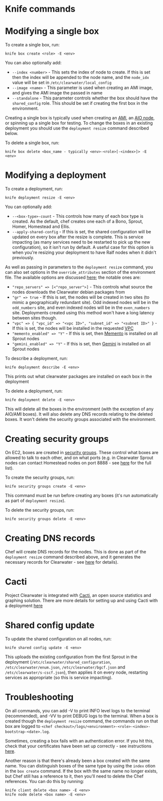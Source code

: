 Knife commands
==============

# Modifying a single box

To create a single box, run:

    knife box create <role> -E <env>

You can also optionally add:

* `--index <number>` - This sets the index of node to create. If this is set then the index will be appended to the node name, and the `node_idx` value will be set in `/etc/clearwater/local_config`
* `--image <name>` - This parameter is used when creating an AMI image, and gives the AMI image the passed in name
* `--standalone` - This parameter controls whether the box should have the `shared_config` role. This should be set if creating the first box in the environment.

Creating a single box is typically used when creating an [AMI](http://clearwater.readthedocs.org/en/stable/All_in_one_EC2_AMI_Installation/index.html), an [AIO node](http://clearwater.readthedocs.org/en/stable/All_in_one_OVF_Installation/index.html), or spinning up a single box for testing. To change the boxes in an existing deployment you should use the `deployment resize` command described below.

To delete a single box, run:

    knife box delete <box_name - typically <env>-<role>[-<index>]> -E <env>

# Modifying a deployment

To create a deployment, run:

    knife deployment resize -E <env>

You can optionally add:

* `--<box-type>-count` - This controls how many of each box type is created. As the default, chef creates one each of a Bono, Sprout, Homer, Homestead and Ellis.
* `--apply-shared-config` - If this is set, the shared configuration will be updated on every box after the resize is complete. This is service impacting (as many services need to be restarted to pick up the new configuration), so it isn't run by default. A useful case for this option is when you're resizing your deployment to have Ralf nodes when it didn't previously.

As well as passing in parameters to the `deployment resize` command, you can also set options in the `override_attributes` section of the environment file. The available options are discussed [here](http://clearwater.readthedocs.org/en/stable/Creating_a_deployment_environment/index.html#creating-the-environment); the notable ones are:

* `"repo_servers" => [<"repo_server">]` - This controls what source the nodes downloads the Clearwater debian packages from
* `"gr" => true` - If this is set, the nodes will be created in two sites (to mimic a geographically redundant site). Odd indexed nodes will be in the `odd_numbers` site, and even indexed nodes will be in the `even_numbers` site. Deployments created using this method won't have a long latency between sites though.
* `"vpc" => { "vpc_id" => "<vpc ID>", "subnet_id" => "<subnet ID>" }` - If this is set, the nodes will be installed in the requested [VPC](https://aws.amazon.com/vpc/)
* `"memento_enabled" => "Y"` - If this is set, then [Memento](https://github.com/Metaswitch/memento) is installed on all Sprout nodes
* `"gemini_enabled" => "Y"` - If this is set, then [Gemini](https://github.com/Metaswitch/gemini) is installed on all Sprout nodes

To describe a deployment, run:

    knife deployment describe -E <env>

This prints out what clearwater packages are installed on each box in the deployment

To delete a deployment, run:

    knife deployment delete -E <env>

This will delete all the boxes in the environment (with the exception of any AIO/AMI boxes). It will also delete any DNS records relating to the deleted boxes. It won't delete the security groups associated with the environment. 

# Creating security groups

On EC2, boxes are created in [security groups](http://docs.aws.amazon.com/AWSEC2/latest/UserGuide/using-network-security.html). These control what boxes are allowed to talk to each other, and on what ports (e.g. in Clearwater Sprout nodes can contact Homestead nodes on port 8888 - see [here](http://clearwater.readthedocs.org/en/stable/Clearwater_IP_Port_Usage/index.html) for the full list). 

To create the security groups, run:

    knife security groups create -E <env>
 
This command must be run before creating any boxes (it's run automatically as part of `deployment resize`). 

To delete the security groups, run:

    knife security groups delete -E <env>

# Creating DNS records

Chef will create DNS records for the nodes. This is done as part of the `deployment resize` command described above, and it generates the necessary records for Clearwater - see [here](http://clearwater.readthedocs.org/en/stable/Clearwater_DNS_Usage/index.html#requirements) for details).

# Cacti

Project Clearwater is integrated with [Cacti](http://www.cacti.net/), an open source statistics and graphing solution. There are more details for setting up and using Cacti with a deployment [here](http://clearwater.readthedocs.org/en/stable/Cacti/index.html)

# Shared config update

To update the shared configuration on all nodes, run:

    knife shared config update -E <env>

This uploads the existing configuration from the first Sprout in the deployment (`/etc/clearwater/shared_configuration`, `/etc/clearwater/enum.json`, `/etc/clearwater/bgcf.json` and `/etc/clearwater/s-cscf.json`), then applies it on every node, restarting services as appropriate (so this is service impacting). 

# Troubleshooting

On all commands, you can add -V to print INFO level logs to the terminal (recommended), and -VV to print DEBUG logs to the terminal. When a box is created though the `deployment resize` command, the commands run on that box are logged to `<chef checkout>/logs/<environment>-<role>-<index>-bootstrap-<date>.log`.

Sometimes, creating a box fails with an authentication error. If you hit this, check that your certificates have been set up correctly - see instructions [here](http://clearwater.readthedocs.org/en/stable/Installing_a_Chef_workstation/index.html#configure-the-chef-workstation-machine).

Another reason is that there's already been a box created with the same name. You can distinguish boxes of the same type by using the `index` otion in the `box create` command. If the box with the same name no longer exists, but Chef still has a reference to it, then you'll need to delete the Chef references. You can do this by running:

    knife client delete <box name> -E <env>
    knife node delete <box name> -E <env>
